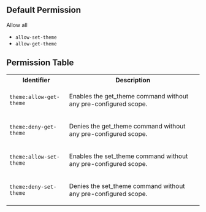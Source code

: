 ## Default Permission

Allow all

- `allow-set-theme`
- `allow-get-theme`

## Permission Table 

<table>
<tr>
<th>Identifier</th>
<th>Description</th>
</tr>


<tr>
<td>

`theme:allow-get-theme`

</td>
<td>

Enables the get_theme command without any pre-configured scope.

</td>
</tr>

<tr>
<td>

`theme:deny-get-theme`

</td>
<td>

Denies the get_theme command without any pre-configured scope.

</td>
</tr>

<tr>
<td>

`theme:allow-set-theme`

</td>
<td>

Enables the set_theme command without any pre-configured scope.

</td>
</tr>

<tr>
<td>

`theme:deny-set-theme`

</td>
<td>

Denies the set_theme command without any pre-configured scope.

</td>
</tr>
</table>
